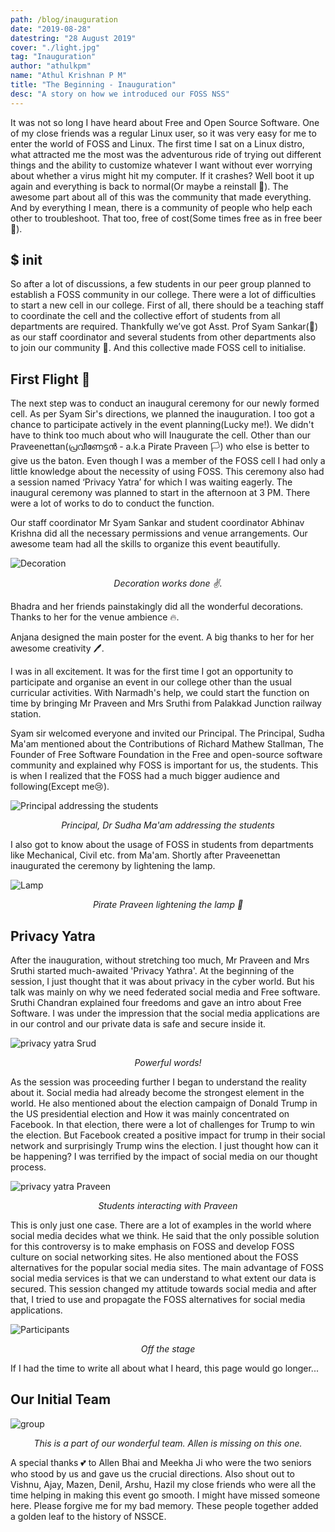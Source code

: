 ```yaml
---
path: /blog/inauguration
date: "2019-08-28"
datestring: "28 August 2019"
cover: "./light.jpg"
tag: "Inauguration"
author: "athulkpm"
name: "Athul Krishnan P M"
title: "The Beginning - Inauguration"
desc: "A story on how we introduced our FOSS NSS"
---
```



It was not so long I have heard about Free and Open Source Software. One of my close friends was a regular Linux user, so it was very easy for me to enter the world of FOSS and Linux. The first time I sat on a Linux distro, what attracted me the most was the adventurous ride of trying out different things and the ability to customize whatever I want without ever worrying about whether a virus might hit my computer. If it crashes? Well boot it up again and everything is back to normal(Or maybe a reinstall 🤭). The awesome part about all of this was the community that made everything. And by everything I mean, there is a community of people who help each other to troubleshoot. That too, free of cost(Some times free as in free beer 🍺).

## $ init
 
So after a lot of discussions, a few students in our peer group planned to establish a FOSS community in our college. There were a lot of difficulties to start a new cell in our college. First of all, there should be a teaching staff to coordinate the cell and the collective effort of students from all departments are required. Thankfully we’ve got Asst. Prof Syam Sankar(🥰) as our staff coordinator and several students from other departments also to join our community 💪. And this collective made FOSS cell to initialise.



## First Flight 🐥

The next step was to conduct an inaugural ceremony for our newly formed cell. As per Syam Sir's directions, we planned the inauguration. I too got a chance to participate actively in the event planning(Lucky me!).
We didn't have to think too much about who will Inaugurate the cell. 
Other than our Praveenettan(പ്രവീണേട്ടൻ - a.k.a Pirate Praveen 🏳️) who else is better to give us the baton. 
Even though I was a member of the FOSS cell I had only a little knowledge about the necessity of using FOSS. This ceremony also had a  session named ‘Privacy Yatra’  for which I was waiting eagerly. The inaugural ceremony was planned to start in the afternoon at 3 PM. There were a lot of works to do to conduct the function.

Our staff coordinator Mr Syam Sankar and student coordinator Abhinav Krishna did all the necessary permissions and venue arrangements. Our awesome team had all the skills to organize this event beautifully. 


![Decoration](./decoration.jpg "Decoration works done")
<p style="text-align: center"><em>Decoration works done ✌️.</em></p>

Bhadra and her friends painstakingly did all the wonderful decorations. Thanks to her for the venue ambience 🔥.


Anjana designed the main poster for the event. A big thanks to her for her awesome creativity 🖊️.

I was in all excitement. It was for the first time I got an opportunity to participate and organise an event in our college other than the usual curricular activities. 
With Narmadh's help, we could start the function on time by bringing Mr Praveen and Mrs Sruthi from Palakkad Junction railway station.

Syam sir welcomed everyone and invited our Principal. The Principal, Sudha Ma'am mentioned about the Contributions of Richard Mathew Stallman, The Founder of Free Software Foundation in the Free and open-source software community and explained why FOSS is important for us, the students. This is when I realized that the FOSS had a much bigger audience and following(Except me😢).

![Principal addressing the students](./principal.jpg)
<p style="text-align: center"><em>Principal, Dr Sudha Ma'am addressing the students</em></p>

I also got to know about the usage of FOSS in students from departments like Mechanical, Civil etc. from Ma'am. Shortly after 
Praveenettan inaugurated the ceremony by lightening the lamp. 

![Lamp](./light.jpg)
<p style="text-align: center"><em>Pirate Praveen lightening the lamp 🎉</em></p>

## Privacy Yatra

After the inauguration, without stretching too much, Mr Praveen and Mrs Sruthi started much-awaited 'Privacy Yathra'. At the beginning of the session, I just thought that it was about privacy in the cyber world. But his talk was mainly on why we need federated social media and Free software. Sruthi Chandran explained four freedoms and gave an intro about Free Software. I was under the impression that the social media applications are in our control and our private data is safe and secure inside it.

![privacy yatra Srud](./s.jpg)
<p style="text-align: center"><em>Powerful words!</em></p>

As the session was proceeding further I began to understand the reality about it. Social media had already become the strongest element in the world. He also mentioned about the election campaign of Donald Trump in the US presidential election and How it was mainly concentrated on Facebook. In that election, there were a lot of challenges for Trump to win the election. But Facebook created a positive impact for trump in their social network and surprisingly Trump wins the election. I just thought how can it be happening? I was terrified by the impact of social media on our thought process.

![privacy yatra Praveen](./praveenettan.jpg)
<p style="text-align: center"><em>Students interacting with Praveen</em></p>

This is only just one case. There are a lot of examples in the world where social media decides what we think. He said that the only possible solution for this controversy is to make emphasis on FOSS and develop FOSS culture on social networking sites. He also mentioned about the FOSS alternatives for the popular social media sites. The main advantage of FOSS social media services is that we can understand to what extent our data is secured. This session changed my attitude towards social media and after that, I tried to use and propagate the FOSS alternatives for social media applications. 

![Participants](./students.jpg)
<p style="text-align: center"><em>Off the stage</em></p>


If I had the time to write all about what I heard, this page would go longer...

## Our Initial Team

![group](./group.JPG)
<p style="text-align: center"><em>This is a part of our wonderful team. Allen is missing on this one.</em></p>

A special thanks 💕 to Allen Bhai and Meekha Ji who were the two seniors who stood by us and gave us the crucial directions. Also shout out to Vishnu, Ajay, Mazen, Denil, Arshu, Hazil my close friends who were all the time helping in making this event go smooth. I might have missed someone here. Please forgive me for my bad memory. 
These people together added a golden leaf to the history of NSSCE.
